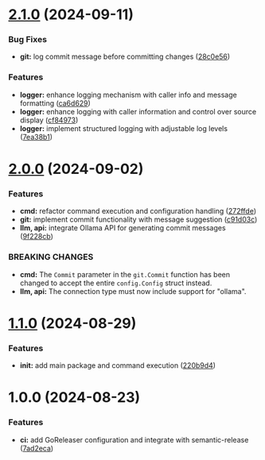 # [2.1.0](https://github.com/jsburckhardt/gic/compare/v2.0.0...v2.1.0) (2024-09-11)


### Bug Fixes

* **git:** log commit message before committing changes ([28c0e56](https://github.com/jsburckhardt/gic/commit/28c0e563905f4b6bd41bc1fec30033b29b4d0736))


### Features

* **logger:** enhance logging mechanism with caller info and message formatting ([ca6d629](https://github.com/jsburckhardt/gic/commit/ca6d629a0529cde6f76c30ab16d5a204513e5f2e))
* **logger:** enhance logging with caller information and control over source display ([cf84973](https://github.com/jsburckhardt/gic/commit/cf8497337a029783158cd20f7a8f47f797c8e747))
* **logger:** implement structured logging with adjustable log levels ([7ea38b1](https://github.com/jsburckhardt/gic/commit/7ea38b18156c49a314328b84e99e9a23f6d02e2b))

# [2.0.0](https://github.com/jsburckhardt/gic/compare/v1.1.0...v2.0.0) (2024-09-02)


### Features

* **cmd:** refactor command execution and configuration handling ([272ffde](https://github.com/jsburckhardt/gic/commit/272ffde4bbe2f087a88c567f139446f51fa52469))
* **git:** implement commit functionality with message suggestion ([c91d03c](https://github.com/jsburckhardt/gic/commit/c91d03cd94e8e0ef89a8288a453b84a14f052e6b))
* **llm, api:** integrate Ollama API for generating commit messages ([9f228cb](https://github.com/jsburckhardt/gic/commit/9f228cb05c187702b7c9d0ced88d01acc4a4e877))


### BREAKING CHANGES

* **cmd:** The `Commit` parameter in the `git.Commit` function has been changed to accept the entire `config.Config` struct instead.
* **llm, api:** The connection type must now include support for "ollama".

# [1.1.0](https://github.com/jsburckhardt/gic/compare/v1.0.0...v1.1.0) (2024-08-29)


### Features

* **init:** add main package and command execution ([220b9d4](https://github.com/jsburckhardt/gic/commit/220b9d4f60af4de86cd09f82a348079a0437d8c0))

# 1.0.0 (2024-08-23)


### Features

* **ci:** add GoReleaser configuration and integrate with semantic-release ([7ad2eca](https://github.com/jsburckhardt/gic/commit/7ad2eca17699c3f892c586e8a1e8fcb5978eecb3))
